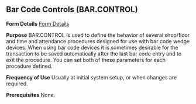 ## Bar Code Controls (BAR.CONTROL)
<PageHeader />

**Form Details**
[Form Details](../BAR-CONTROL-1/README.md)

**Purpose**
BAR.CONTROL is used to define the behavior of several shop/floor and time and
attendance procedures designed for use with bar code wedge devices. When using
bar code devices it is sometimes desirable for the transaction to be saved
automatically after the last bar code entry and to exit the procedure. You can
set both of these parameters for each procedure defined.

**Frequency of Use**
Usually at initial system setup, or when changes are required.

**Prerequisites**
None.

<badge text= "Version 8.10.57 " vertical="middle" />

<PageFooter />
